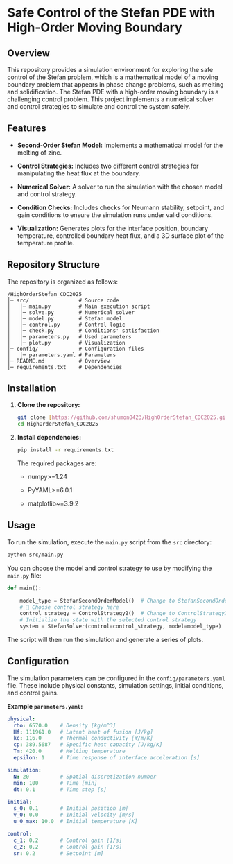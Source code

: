# Safe Control of the Stefan PDE with High-Order Moving Boundary

## Overview

This repository provides a simulation environment for exploring the safe control of the Stefan problem, which is a mathematical model of a moving boundary problem that appears in phase change problems, such as melting and solidification. The Stefan PDE with a high-order moving boundary is a challenging control problem. This project implements a numerical solver and control strategies to simulate and control the system safely.

## Features

* **Second-Order Stefan Model:** Implements a mathematical model for the melting of zinc.

* **Control Strategies:** Includes two different control strategies for manipulating the heat flux at the boundary.

* **Numerical Solver:** A solver to run the simulation with the chosen model and control strategy.

* **Condition Checks:** Includes checks for Neumann stability, setpoint, and gain conditions to ensure the simulation runs under valid conditions.

* **Visualization:** Generates plots for the interface position, boundary temperature, controlled boundary heat flux, and a 3D surface plot of the temperature profile.

## Repository Structure

The repository is organized as follows:

```
/HighOrderStefan_CDC2025
│─ src/                # Source code
│   │─ main.py         # Main execution script
│   │─ solve.py        # Numerical solver
│   │─ model.py        # Stefan model
│   │─ control.py      # Control logic
│   │─ check.py        # Conditions' satisfaction
│   │─ parameters.py   # Used parameters
│   │─ plot.py         # Visualization
│─ config/             # Configuration files
│   │─ parameters.yaml # Parameters
│─ README.md           # Overview
│─ requirements.txt    # Dependencies

```

## Installation

1. **Clone the repository:**

   ```bash
   git clone [https://github.com/shumon0423/HighOrderStefan_CDC2025.git](https://github.com/shumon0423/HighOrderStefan_CDC2025.git)
   cd HighOrderStefan_CDC2025
   ```

2. **Install dependencies:**

   ```bash
   pip install -r requirements.txt
   ```

   The required packages are:

   * numpy>=1.24

   * PyYAML>=6.0.1

   * matplotlib~=3.9.2

## Usage

To run the simulation, execute the `main.py` script from the `src` directory:

```bash
python src/main.py
```

You can choose the model and control strategy to use by modifying the `main.py` file:

```python
def main():

    model_type = StefanSecondOrderModel()  # Change to StefanSecondOrderModel() for different behavior
    # 🔹 Choose control strategy here
    control_strategy = ControlStrategy2()  # Change to ControlStrategy2() for different behavior
    # Initialize the state with the selected control strategy
    system = StefanSolver(control=control_strategy, model=model_type)
```

The script will then run the simulation and generate a series of plots.

## Configuration

The simulation parameters can be configured in the `config/parameters.yaml` file. These include physical constants, simulation settings, initial conditions, and control gains.

**Example `parameters.yaml`:**

```yaml
physical:
  rho: 6570.0    # Density [kg/m^3]
  Hf: 111961.0   # Latent heat of fusion [J/kg]
  kc: 116.0      # Thermal conductivity [W/m/K]
  cp: 389.5687   # Specific heat capacity [J/kg/K]
  Tm: 420.0      # Melting temperature
  epsilon: 1     # Time response of interface acceleration [s]

simulation:
  N: 20          # Spatial discretization number
  min: 100       # Time [min]
  dt: 0.1        # Time step [s]

initial:
  s_0: 0.1       # Initial position [m]
  v_0: 0.0       # Initial velocity [m/s]
  u_0_max: 10.0  # Initial temperature [K]

control:
  c_1: 0.2       # Control gain [1/s]
  c_2: 0.2       # Control gain [1/s]
  sr: 0.2        # Setpoint [m]
```
<!-- 
## Contributing

Contributions are welcome! Please feel free to submit a pull request or open an issue if you have any suggestions or find any bugs.

## License

This project is licensed under the MIT License. See the `LICENSE` file for more details. -->
